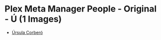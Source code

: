 # Plex Meta Manager People - Original - Ú (1 Images)

* [Úrsula Corberó](https://raw.githubusercontent.com/meisnate12/Plex-Meta-Manager-People/master/Ú/Images/%C3%9Arsula%20Corber%C3%B3.jpg)
